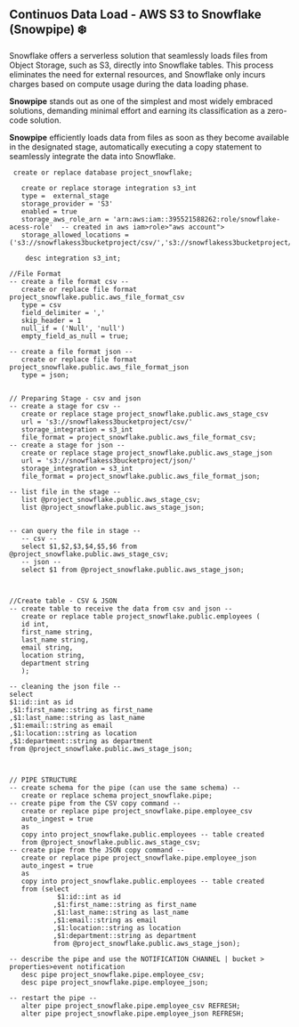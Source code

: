 ## Continuos Data Load - AWS S3 to Snowflake (Snowpipe) ❄️

Snowflake offers a serverless solution that seamlessly loads files from Object Storage, such as S3, directly into Snowflake tables. This process eliminates the need for external resources, and Snowflake only incurs charges based on compute usage during the data loading phase.

**Snowpipe** stands out as one of the simplest and most widely embraced solutions, demanding minimal effort and earning its classification as a zero-code solution. 

**Snowpipe** efficiently loads data from files as soon as they become available in the designated stage, automatically executing a copy statement to seamlessly integrate the data into Snowflake.

```plaintext
 create or replace database project_snowflake;
```

```plaintext
   create or replace storage integration s3_int
   type =  external_stage
   storage_provider = 'S3'
   enabled = true 
   storage_aws_role_arn = 'arn:aws:iam::395521588262:role/snowflake-acess-role'  -- created in aws iam>role>"aws account"> 
   storage_allowed_locations = ('s3://snowflakess3bucketproject/csv/','s3://snowflakess3bucketproject/json/');
```

```plaintext
    desc integration s3_int;
```

```plaintext
//File Format
-- create a file format csv --
   create or replace file format project_snowflake.public.aws_file_format_csv
   type = csv
   field_delimiter = ','
   skip_header = 1
   null_if = ('Null', 'null')
   empty_field_as_null = true;
   
-- create a file format json --
   create or replace file format project_snowflake.public.aws_file_format_json
   type = json;   
```

```plaintext

// Preparing Stage - csv and json   
-- create a stage for csv --
   create or replace stage project_snowflake.public.aws_stage_csv
   url = 's3://snowflakess3bucketproject/csv/'
   storage_integration = s3_int
   file_format = project_snowflake.public.aws_file_format_csv;
-- create a stage for json --
   create or replace stage project_snowflake.public.aws_stage_json
   url = 's3://snowflakess3bucketproject/json/'
   storage_integration = s3_int
   file_format = project_snowflake.public.aws_file_format_json;
```

```plaintext
-- list file in the stage --     
   list @project_snowflake.public.aws_stage_csv;
   list @project_snowflake.public.aws_stage_json;
```

```plaintext

-- can query the file in stage -- 
   -- csv --
   select $1,$2,$3,$4,$5,$6 from @project_snowflake.public.aws_stage_csv;
   -- json --
   select $1 from @project_snowflake.public.aws_stage_json;
   
```

```plaintext

//Create table - CSV & JSON
-- create table to receive the data from csv and json -- 
   create or replace table project_snowflake.public.employees (
   id int,
   first_name string,
   last_name string,
   email string,
   location string,
   department string
   );
```

```plaintext
-- cleaning the json file --
select 
$1:id::int as id
,$1:first_name::string as first_name
,$1:last_name::string as last_name
,$1:email::string as email
,$1:location::string as location
,$1:department::string as department
from @project_snowflake.public.aws_stage_json;
```

```plaintext

      
// PIPE STRUCTURE
-- create schema for the pipe (can use the same schema) --
   create or replace schema project_snowflake.pipe;
-- create pipe from the CSV copy command --
   create or replace pipe project_snowflake.pipe.employee_csv
   auto_ingest = true
   as 
   copy into project_snowflake.public.employees -- table created
   from @project_snowflake.public.aws_stage_csv;
-- create pipe from the JSON copy command --
   create or replace pipe project_snowflake.pipe.employee_json
   auto_ingest = true
   as 
   copy into project_snowflake.public.employees -- table created
   from (select 
            $1:id::int as id
           ,$1:first_name::string as first_name
           ,$1:last_name::string as last_name
           ,$1:email::string as email
           ,$1:location::string as location
           ,$1:department::string as department
           from @project_snowflake.public.aws_stage_json);
```

```plaintext
-- describe the pipe and use the NOTIFICATION CHANNEL | bucket > properties>event notification   
   desc pipe project_snowflake.pipe.employee_csv;
   desc pipe project_snowflake.pipe.employee_json;
```

```plaintext
-- restart the pipe -- 
   alter pipe project_snowflake.pipe.employee_csv REFRESH;
   alter pipe project_snowflake.pipe.employee_json REFRESH;
```
